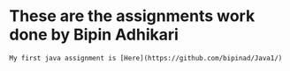 # These are the assignments work done by Bipin Adhikari 
    My first java assignment is [Here](https://github.com/bipinad/Java1/)

